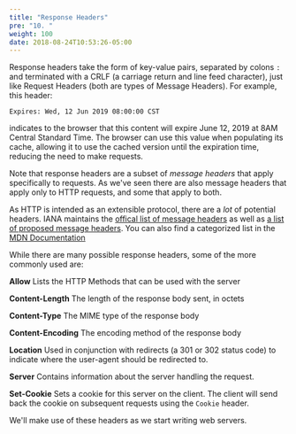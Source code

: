 ```yaml
---
title: "Response Headers"
pre: "10. "
weight: 100
date: 2018-08-24T10:53:26-05:00
---
```


Response headers take the form of key-value pairs, separated by colons `:` and terminated with a CRLF (a carriage return and line feed character), just like Request Headers (both are types of Message Headers).  For example, this header:

```
Expires: Wed, 12 Jun 2019 08:00:00 CST
``` 

indicates to the browser that this content will expire June 12, 2019 at 8AM Central Standard Time.  The browser can use this value when populating its cache, allowing it to use the cached version until the expiration time, reducing the need to make requests.

Note that response headers are a subset of _message headers_ that apply specifically to requests.  As we've seen there are also message headers that apply only to HTTP requests, and some that apply to both.

As HTTP is intended as an extensible protocol, there are a _lot_ of potential headers.  IANA maintains the [offical list of message headers](https://www.iana.org/assignments/message-headers/message-headers.xhtml) as well as [a list of proposed message headers](https://www.iana.org/assignments/message-headers/message-headers.xhtml).  You can also find a categorized list in the [MDN Documentation](https://developer.mozilla.org/en-US/docs/Web/HTTP/Headers)

While there are many possible response headers, some of the more commonly used are:

__Allow__ Lists the HTTP Methods that can be used with the server

__Content-Length__ The length of the response body sent, in octets 

__Content-Type__ The MIME type of the response body 

__Content-Encoding__ The encoding method of the response body

__Location__ Used in conjunction with redirects (a 301 or 302 status code) to indicate where the user-agent should be redirected to.

__Server__ Contains information about the server handling the request.  

__Set-Cookie__ Sets a cookie for this server on the client. The client will send back the cookie on subsequent requests using the `Cookie` header.

We'll make use of these headers as we start writing web servers.